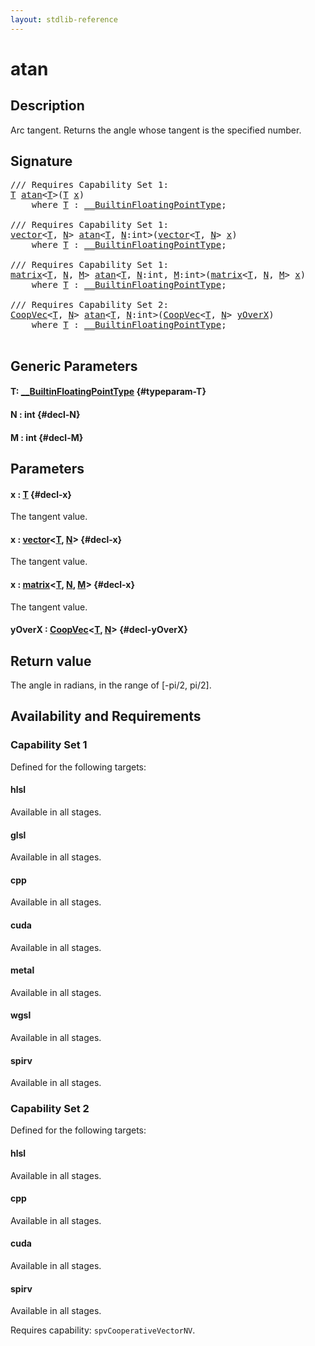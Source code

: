 ```yaml
---
layout: stdlib-reference
---
```


# atan

## Description

Arc tangent. Returns the angle whose tangent is the specified number.



## Signature 

<pre>
/// Requires Capability Set 1:
<a href="/stdlib-reference/global-decls/atan#typeparam-T" class="code_type">T</a> <a href="/stdlib-reference/global-decls/atan">atan</a>&lt;<a href="/stdlib-reference/global-decls/atan#typeparam-T" class="code_type">T</a>&gt;(<a href="/stdlib-reference/global-decls/atan#typeparam-T" class="code_type">T</a> <a href="/stdlib-reference/global-decls/atan#decl-x" class="code_param">x</a>)
    <span class='code_keyword'>where</span> <a href="/stdlib-reference/global-decls/atan#typeparam-T" class="code_type">T</a> : <a href="/stdlib-reference/interfaces/0_builtinfloatingpointtype-029hm/index" class="code_type">__BuiltinFloatingPointType</a>;

/// Requires Capability Set 1:
<a href="/stdlib-reference/types/vector/index" class="code_type">vector</a>&lt;<a href="/stdlib-reference/global-decls/atan#typeparam-T" class="code_type">T</a>, <a href="/stdlib-reference/global-decls/atan#decl-N" class="code_var">N</a>&gt; <a href="/stdlib-reference/global-decls/atan">atan</a>&lt;<a href="/stdlib-reference/global-decls/atan#typeparam-T" class="code_type">T</a>, <a href="/stdlib-reference/global-decls/atan#decl-N" class="code_var">N</a>:<span class="code_keyword">int</span>&gt;(<a href="/stdlib-reference/types/vector/index" class="code_type">vector</a>&lt;<a href="/stdlib-reference/global-decls/atan#typeparam-T" class="code_type">T</a>, <a href="/stdlib-reference/global-decls/atan#decl-N" class="code_var">N</a>&gt; <a href="/stdlib-reference/global-decls/atan#decl-x" class="code_param">x</a>)
    <span class='code_keyword'>where</span> <a href="/stdlib-reference/global-decls/atan#typeparam-T" class="code_type">T</a> : <a href="/stdlib-reference/interfaces/0_builtinfloatingpointtype-029hm/index" class="code_type">__BuiltinFloatingPointType</a>;

/// Requires Capability Set 1:
<a href="/stdlib-reference/types/matrix/index" class="code_type">matrix</a>&lt;<a href="/stdlib-reference/global-decls/atan#typeparam-T" class="code_type">T</a>, <a href="/stdlib-reference/global-decls/atan#decl-N" class="code_var">N</a>, <a href="/stdlib-reference/global-decls/atan#decl-M" class="code_var">M</a>&gt; <a href="/stdlib-reference/global-decls/atan">atan</a>&lt;<a href="/stdlib-reference/global-decls/atan#typeparam-T" class="code_type">T</a>, <a href="/stdlib-reference/global-decls/atan#decl-N" class="code_var">N</a>:<span class="code_keyword">int</span>, <a href="/stdlib-reference/global-decls/atan#decl-M" class="code_var">M</a>:<span class="code_keyword">int</span>&gt;(<a href="/stdlib-reference/types/matrix/index" class="code_type">matrix</a>&lt;<a href="/stdlib-reference/global-decls/atan#typeparam-T" class="code_type">T</a>, <a href="/stdlib-reference/global-decls/atan#decl-N" class="code_var">N</a>, <a href="/stdlib-reference/global-decls/atan#decl-M" class="code_var">M</a>&gt; <a href="/stdlib-reference/global-decls/atan#decl-x" class="code_param">x</a>)
    <span class='code_keyword'>where</span> <a href="/stdlib-reference/global-decls/atan#typeparam-T" class="code_type">T</a> : <a href="/stdlib-reference/interfaces/0_builtinfloatingpointtype-029hm/index" class="code_type">__BuiltinFloatingPointType</a>;

/// Requires Capability Set 2:
<a href="/stdlib-reference/types/coopvec-04/index" class="code_type">CoopVec</a>&lt;<a href="/stdlib-reference/global-decls/atan#typeparam-T" class="code_type">T</a>, <a href="/stdlib-reference/global-decls/atan#decl-N" class="code_var">N</a>&gt; <a href="/stdlib-reference/global-decls/atan">atan</a>&lt;<a href="/stdlib-reference/global-decls/atan#typeparam-T" class="code_type">T</a>, <a href="/stdlib-reference/global-decls/atan#decl-N" class="code_var">N</a>:<span class="code_keyword">int</span>&gt;(<a href="/stdlib-reference/types/coopvec-04/index" class="code_type">CoopVec</a>&lt;<a href="/stdlib-reference/global-decls/atan#typeparam-T" class="code_type">T</a>, <a href="/stdlib-reference/global-decls/atan#decl-N" class="code_var">N</a>&gt; <a href="/stdlib-reference/global-decls/atan#decl-yOverX" class="code_param">yOverX</a>)
    <span class='code_keyword'>where</span> <a href="/stdlib-reference/global-decls/atan#typeparam-T" class="code_type">T</a> : <a href="/stdlib-reference/interfaces/0_builtinfloatingpointtype-029hm/index" class="code_type">__BuiltinFloatingPointType</a>;

</pre>

## Generic Parameters

#### T: [\_\_BuiltinFloatingPointType](/stdlib-reference/interfaces/0_builtinfloatingpointtype-029hm/index) {#typeparam-T}
#### N  : int {#decl-N}
#### M  : int {#decl-M}

## Parameters

#### x  : [T](/stdlib-reference/global-decls/atan#typeparam-T) {#decl-x}
The tangent value.

#### x  : [vector](/stdlib-reference/types/vector/index)\<[T](/stdlib-reference/types/vector/index#typeparam-T), [N](/stdlib-reference/types/vector/index#decl-N)\> {#decl-x}
The tangent value.

#### x  : [matrix](/stdlib-reference/types/matrix/index)\<[T](/stdlib-reference/types/matrix/t-0), [N](/stdlib-reference/types/matrix/index#decl-N), [M](/stdlib-reference/types/matrix/index#decl-M)\> {#decl-x}
The tangent value.

#### yOverX  : [CoopVec](/stdlib-reference/types/coopvec-04/index)\<[T](/stdlib-reference/types/coopvec-04/index#typeparam-T), [N](/stdlib-reference/types/coopvec-04/index#decl-N)\> {#decl-yOverX}

## Return value
The angle in radians, in the range of [-pi/2, pi/2].


## Availability and Requirements

### Capability Set 1

Defined for the following targets:

#### hlsl
Available in all stages.

#### glsl
Available in all stages.

#### cpp
Available in all stages.

#### cuda
Available in all stages.

#### metal
Available in all stages.

#### wgsl
Available in all stages.

#### spirv
Available in all stages.


### Capability Set 2

Defined for the following targets:

#### hlsl
Available in all stages.

#### cpp
Available in all stages.

#### cuda
Available in all stages.

#### spirv
Available in all stages.

Requires capability: `spvCooperativeVectorNV`.


